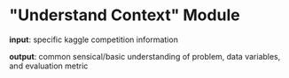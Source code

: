 # "Understand Context" Module

**input**: specific kaggle competition information

**output**: common sensical/basic understanding of problem, data variables, and evaluation metric

